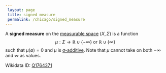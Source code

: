 ```yaml
---
 layout: page
 title: signed measure
 permalink: /chicago/signed_measure
---
```

A **signed measure** on the [measurable space](https://mathgloss.github.io/MathGloss/measurable) $(X,\Sigma)$ is a function $$\mu: \Sigma \to \mathbb R \cup \{-\infty\} \text{ or } \mathbb R \cup \{\infty\}$$ such that $\mu(\emptyset) =0$ and $\mu$ is [σ-additive](https://mathgloss.github.io/MathGloss/σ-additive). Note that $\mu$ cannot take on both $-\infty$ and $\infty$ as values.

Wikidata ID: [Q1764371](https://www.wikidata.org/wiki/Q1764371)